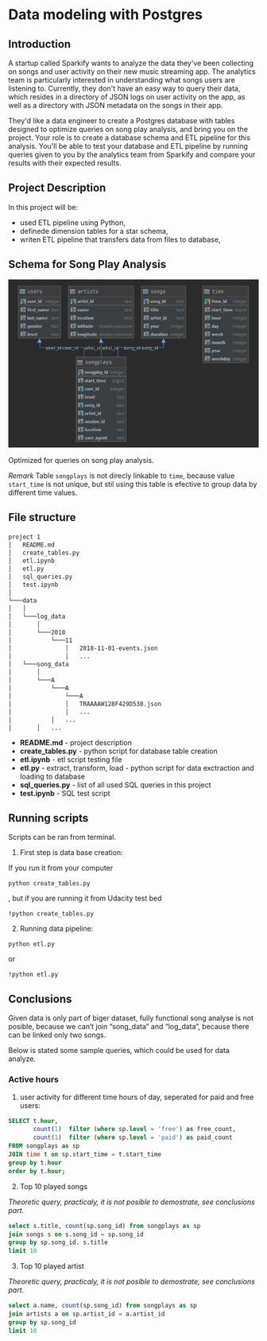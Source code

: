 # Data modeling with Postgres

## Introduction
A startup called Sparkify wants to analyze the data they've been collecting on songs and user activity on their new music streaming app. The analytics team is particularly interested in understanding what songs users are listening to. Currently, they don't have an easy way to query their data, which resides in a directory of JSON logs on user activity on the app, as well as a directory with JSON metadata on the songs in their app.

They'd like a data engineer to create a Postgres database with tables designed to optimize queries on song play analysis, and bring you on the project. Your role is to create a database schema and ETL pipeline for this analysis. You'll be able to test your database and ETL pipeline by running queries given to you by the analytics team from Sparkify and compare your results with their expected results.

## Project Description
In this project will be:
- used ETL pipeline using Python,
- definede dimension tables for a star schema,
- writen ETL pipeline that transfers data from files to database,


## Schema for Song Play Analysis

![Schema](db_schema.png)

Optimized for queries on song play analysis.

*Remark* Table `songplays` is not direcly linkable to `time`, because value `start_time` is not unique, but stil using this table is efective to group data by different time values.

## File structure
```
project 1
│   README.md
│   create_tables.py
│   etl.ipynb
│   etl.py
│   sql_queries.py
│   test.ipynb
│
└───data
│   │
│   └───log_data
│       │
│       └───2018
│           └───11
│               │   2018-11-01-events.json
│               │   ...
│   └───song_data
│       │
│       └───A
│           └───A
│               └───A
│               │   TRAAAAW128F429D538.json
│               │   ...
│           │   ...
│       │   ...
```

- __README.md__ - project description 
- __create_tables.py__ - python script for database table creation
- __etl.ipynb__ - etl script testing file
- __etl.py__ - extract, transform, load - python script for data exctraction and loading to database
- __sql_queries.py__ - list of all used SQL queries in this project
- __test.ipynb__ - SQL test script

## Running scripts
Scripts can be ran from terminal.
1.	First step is data base creation:

If you run it from your computer
```
python create_tables.py
```
, but if you are running it from Udacity test bed
```
!python create_tables.py
```
2.	Running data pipeline:
```
python etl.py
```
or 
```
!python etl.py
```




## Conclusions 
Given data is only part of biger dataset, fully functional song analyse is not posible, because we can’t join “song_data” and “log_data”, because there can be linked only two songs.

Below is stated some sample queries, which could be used for data analyze.

### Active hours
1. user activity for different time hours of day, seperated for paid and free users:
```sql
SELECT t.hour,
       count(1)  filter (where sp.level = 'free') as free_count,
       count(1)  filter (where sp.level = 'paid') as paid_count
FROM songplays as sp
JOIN time t on sp.start_time = t.start_time
group by t.hour
order by t.hour;
```
2. Top 10 played songs

*Theoretic query, practicaly, it is not posible to demostrate, see conclusions part.*
```sql
select s.title, count(sp.song_id) from songplays as sp
join songs s on s.song_id = sp.song_id
group by sp.song_id. s.title
limit 10
```

3. Top 10 played artist

*Theoretic query, practicaly, it is not posible to demostrate, see conclusions part.*
```sql
select a.name, count(sp.song_id) from songplays as sp
join artists a on sp.artist_id = a.artist_id
group by sp.song_id
limit 10
```


